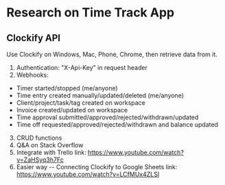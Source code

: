 # Research on Time Track App
## Clockify API
Use Clockify on Windows, Mac, Phone, Chrome, then retrieve data from it.
1. Authentication: "X-Api-Key" in request header
2. Webhooks:  
  - Timer started/stopped (me/anyone)
  - Time entry created manually/updated/deleted (me/anyone)
  - Client/project/task/tag created on workspace
  - Invoice created/updated on workspace
  - Time approval submitted/approved/rejected/withdrawn/updated
  - Time off requested/approved/rejected/withdrawn and balance updated
3. CRUD functions
4. Q&A on Stack Overflow
5. Integrate with Trello link: https://www.youtube.com/watch?v=ZaHSyq3h7Fc
6. Easier way -- Connecting Clockify to Google Sheets link: https://www.youtube.com/watch?v=LCfMUx4ZLSI
